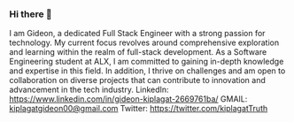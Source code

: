 ### Hi there 👋
I am Gideon, a dedicated Full Stack Engineer with a strong passion for technology. My current focus revolves around comprehensive exploration and learning within the realm of full-stack development. As a Software Engineering student at ALX, I am committed to gaining in-depth knowledge and expertise in this field. In addition, I thrive on challenges and am open to collaboration on diverse projects that can contribute to innovation and advancement in the tech industry.
LinkedIn: https://www.linkedin.com/in/gideon-kiplagat-2669761ba/
GMAIL: kiplagatgideon00@gmail.com
Twitter: https://twitter.com/kiplagatTruth
